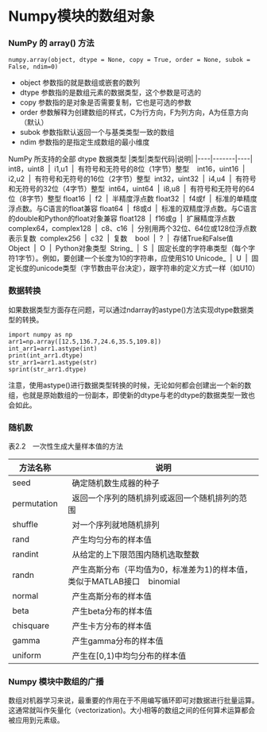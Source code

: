 # Numpy模块的数组对象

### NumPy 的 array() 方法
```
numpy.array(object, dtype = None, copy = True, order = None, subok = False, ndim=0)
```
* object 参数指的就是数组或嵌套的数列
* dtype 参数指的是数组元素的数据类型，这个参数是可选的
* copy 参数指的是对象是否需要复制，它也是可选的参数
* order 参数解释为创建数组的样式，C为行方向，F为列方向，A为任意方向（默认）
* subok 参数指默认返回一个与基类类型一致的数组
* ndim 参数指的是指定生成数组的最小维度

NumPy 所支持的全部 dtype 数据类型
|类型|类型代码|说明|
|----|-------|----|
int8，uint8  |  i1,u1  |  有符号和无符号的8位（1字节）整型    
int16，uint16  |  i2,u2  |  有符号和无符号的16位（2字节）整型 
int32，uint32  |  i4,u4  |  有符号和无符号的32位（4字节）整型  
int64，uint64  |  i8,u8  |  有符号和无符号的64位（8字节）整型
float16  |  f2  |  半精度浮点数
float32  |  f4或f  |  标准的单精度浮点数。与C语言的float兼容
float64  |  f8或d  |  标准的双精度浮点数。与C语言的double和Python的float对象兼容
float128  |  f16或g  |  扩展精度浮点数    
complex64，complex128  |  c8、c16  |  分别用两个32位、64位或128位浮点数表示复数  
complex256  |  c32  |  复数    
bool  |  ?  |  存储True和False值    
Object  |  O  |  Python对象类型 
String_  |  S  |  固定长度的字符串类型（每个字符1字节）。例如，要创建一个长度为10的字符串，应使用S10
Unicode_  |  U  |  固定长度的unicode类型（字节数由平台决定），跟字符串的定义方式一样（如U10）

### 数据转换
如果数据类型方面存在问题，可以通过ndarray的astype()方法实现dtype数据类型的转换。
```
import numpy as np 
arr1=np.array([12.5,136.7,24.6,35.5,109.8]) 
int_arr1=arr1.astype(int) 
print(int_arr1.dtype) 
str_arr1=arr1.astype(str) 
sprint(str_arr1.dtype)
```
注意，使用astype()进行数据类型转换的时候，无论如何都会创建出一个新的数组，也就是原始数组的一份副本，即使新的dtype与老的dtype的数据类型一致也会如此。

###  随机数
表2.2　一次性生成大量样本值的方法

方法名称  |  说明
--------- | ---------
seed  |  确定随机数生成器的种子    
permutation  |  返回一个序列的随机排列或返回一个随机排列的范围    
shuffle  |  对一个序列就地随机排列    
rand  |  产生均匀分布的样本值    
randint  |  从给定的上下限范围内随机选取整数    
randn  |  产生高斯分布（平均值为0，标准差为1)的样本值，类似于MATLAB接口    binomial |   产生二项分布的样本值
normal  |  产生高斯分布的样本值    
beta  |  产生beta分布的样本值    
chisquare  |  产生卡方分布的样本值    
gamma  |  产生gamma分布的样本值    
uniform  |  产生在[0,1)中均匀分布的样本值  


### Numpy 模块中数组的广播
数组对机器学习来说，最重要的作用在于不用编写循环即可对数据进行批量运算。这通常就叫作矢量化（vectorization)。大小相等的数组之间的任何算术运算都会被应用到元素级。
